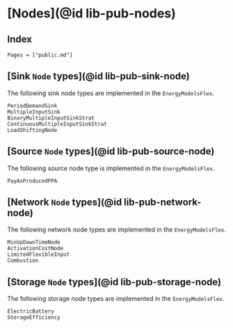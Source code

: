 # [Nodes](@id lib-pub-nodes)

## Index

```@index
Pages = ["public.md"]
```

## [Sink `Node` types](@id lib-pub-sink-node)

The following sink node types are implemented in the `EnergyModelsFlex`.

```@docs
PeriodDemandSink
MultipleInputSink
BinaryMultipleInputSinkStrat
ContinuousMultipleInputSinkStrat
LoadShiftingNode
```

## [Source `Node` types](@id lib-pub-source-node)

The following source node type is implemented in the `EnergyModelsFlex`.

```@docs
PayAsProducedPPA
```

## [Network `Node` types](@id lib-pub-network-node)

The following network node types are implemented in the `EnergyModelsFlex`.

```@docs
MinUpDownTimeNode
ActivationCostNode
LimitedFlexibleInput
Combustion
```

## [Storage `Node` types](@id lib-pub-storage-node)

The following storage node types are implemented in the `EnergyModelsFlex`.

```@docs
ElectricBattery
StorageEfficiency
```